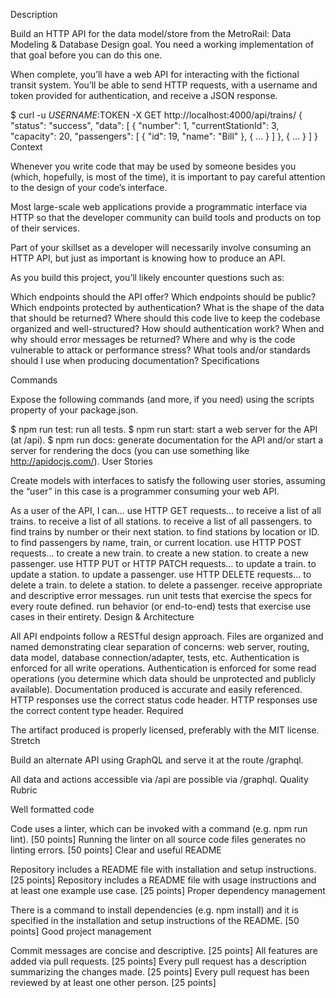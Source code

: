 Description

Build an HTTP API for the data model/store from the MetroRail: Data Modeling & Database Design goal. You need a working implementation of that goal before you can do this one.

When complete, you’ll have a web API for interacting with the fictional transit system. You’ll be able to send HTTP requests, with a username and token provided for authentication, and receive a JSON response.

$ curl -u $USERNAME:$TOKEN -X GET http://localhost:4000/api/trains/
{
  "status": "success",
  "data": [
    {
      "number": 1,
      "currentStationId": 3,
      "capacity": 20,
      "passengers": [
        {
          "id": 19,
          "name": "Bill"
        },
        {
          ...
        }
      ]
    },
    {
      ...
    }
  ]
}
Context

Whenever you write code that may be used by someone besides you (which, hopefully, is most of the time), it is important to pay careful attention to the design of your code’s interface.

Most large-scale web applications provide a programmatic interface via HTTP so that the developer community can build tools and products on top of their services.

Part of your skillset as a developer will necessarily involve consuming an HTTP API, but just as important is knowing how to produce an API.

As you build this project, you’ll likely encounter questions such as:

Which endpoints should the API offer?
Which endpoints should be public? Which endpoints protected by authentication?
What is the shape of the data that should be returned?
Where should this code live to keep the codebase organized and well-structured?
How should authentication work?
When and why should error messages be returned?
Where and why is the code vulnerable to attack or performance stress?
What tools and/or standards should I use when producing documentation?
Specifications

Commands

Expose the following commands (and more, if you need) using the scripts property of your package.json.

 $ npm run test: run all tests.
 $ npm run start: start a web server for the API (at /api).
 $ npm run docs: generate documentation for the API and/or start a server for rendering the docs (you can use something like http://apidocjs.com/).
User Stories

Create models with interfaces to satisfy the following user stories, assuming the “user” in this case is a programmer consuming your web API.

 As a user of the API, I can…
 use HTTP GET requests…
 to receive a list of all trains.
 to receive a list of all stations.
 to receive a list of all passengers.
 to find trains by number or their next station.
 to find stations by location or ID.
 to find passengers by name, train, or current location.
 use HTTP POST requests…
 to create a new train.
 to create a new station.
 to create a new passenger.
 use HTTP PUT or HTTP PATCH requests…
 to update a train.
 to update a station.
 to update a passenger.
 use HTTP DELETE requests…
 to delete a train.
 to delete a station.
 to delete a passenger.
 receive appropriate and descriptive error messages.
 run unit tests that exercise the specs for every route defined.
 run behavior (or end-to-end) tests that exercise use cases in their entirety.
Design & Architecture

 All API endpoints follow a RESTful design approach.
 Files are organized and named demonstrating clear separation of concerns: web server, routing, data model, database connection/adapter, tests, etc.
 Authentication is enforced for all write operations.
 Authentication is enforced for some read operations (you determine which data should be unprotected and publicly available).
 Documentation produced is accurate and easily referenced.
 HTTP responses use the correct status code header.
 HTTP responses use the correct content type header.
Required

 The artifact produced is properly licensed, preferably with the MIT license.
Stretch

Build an alternate API using GraphQL and serve it at the route /graphql.

 All data and actions accessible via /api are possible via /graphql.
Quality Rubric

Well formatted code

Code uses a linter, which can be invoked with a command (e.g. npm run lint). [50 points]
Running the linter on all source code files generates no linting errors. [50 points]
Clear and useful README

Repository includes a README file with installation and setup instructions. [25 points]
Repository includes a README file with usage instructions and at least one example use case. [25 points]
Proper dependency management

There is a command to install dependencies (e.g. npm install) and it is specified in the installation and setup instructions of the README. [50 points]
Good project management

Commit messages are concise and descriptive. [25 points]
All features are added via pull requests. [25 points]
Every pull request has a description summarizing the changes made. [25 points]
Every pull request has been reviewed by at least one other person. [25 points]

